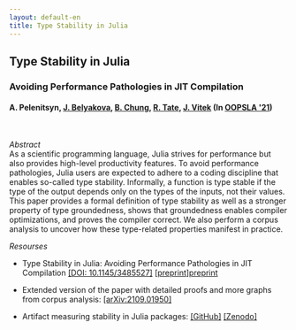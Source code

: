 ```yaml
---
layout: default-en
title: Type Stability in Julia
---
```


## Type Stability in Julia
### Avoiding Performance Pathologies in JIT Compilation
#### A. Pelenitsyn, [J. Belyakova][julia], [B. Chung][chung], [R. Tate][ross], [J. Vitek][jan] (In [OOPSLA '21][oopsla])

<br />

_Abstract_  
As a scientific programming language, Julia strives for performance but also provides high-level productivity
features. To avoid performance pathologies, Julia users are expected to adhere to a coding discipline that
enables so-called type stability. Informally, a function is type stable if the type of the output depends only
on the types of the inputs, not their values. This paper provides a formal definition of type stability as well
as a stronger property of type groundedness, shows that groundedness enables compiler optimizations, and
proves the compiler correct. We also perform a corpus analysis to uncover how these type-related properties
manifest in practice.

_Resourses_

* Type Stability in Julia: Avoiding Performance Pathologies in JIT Compilation
  [[DOI: 10.1145/3485527]][acmdl] [[preprint]][preprint]

* Extended version of the paper with detailed proofs and more graphs from corpus
  analysis: [[arXiv:2109.01950]][arxiv]

* Artifact measuring stability in Julia packages:
  [[GitHub]][artifact-gh] [[Zenodo]][artifact-zenodo]


[preprint]: ../../Papers/2021-julia-type-stability.pdf
[acmdl]: https://doi.org/10.1145/3485527
[arxiv]: https://arxiv.org/abs/2109.01950
[artifact-gh]: https://github.com/prl-julia/julia-type-stability
[artifact-zenodo]: https://zenodo.org/record/5500548
[oopsla]: https://2021.splashcon.org/details/splash-2021-oopsla/54/Type-Stability-in-Julia-Avoiding-Performance-Pathologies-in-JIT-Compilation

[julia]: https://julbinb.github.io/ 
[chung]: https://benchung.github.io/
[ross]: http://www.cs.cornell.edu/~ross/
[jan]: http://janvitek.org/
